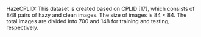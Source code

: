 HazeCPLID: This dataset is created based on CPLID [17], which consists of 848 pairs of hazy and clean images. The size of images is 84 × 84. The total images are divided into 700 and 148 for training and testing, respectively. 
